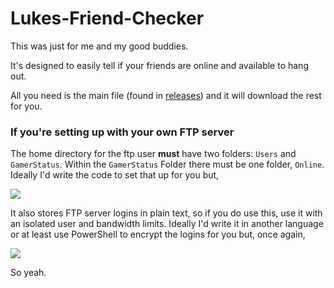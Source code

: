 # Lukes-Friend-Checker

This was just for me and my good buddies.

It's designed to easily tell if your friends are online and available to hang out.

All you need is the main file (found in [releases](https://github.com/ITCMD/Lukes-Friend-Checker/releases)) and it will download the rest for you.

### If you're setting up with your own FTP server

The home directory for the ftp user **must** have two folders: `Users` and `GamerStatus`. Within the `GamerStatus` Folder there must be one folder, `Online`. Ideally I'd write the code to set that up for you but,

![](https://media4.giphy.com/media/yBnI9iojWdID6/giphy.gif?cid=ecf05e47ycving19l1rv0bkrl1e72alsw7sxt8id8hiilij7&rid=giphy.gif&ct=g)

It also stores FTP server logins in plain text, so if you do use this, use it with an isolated user and bandwidth limits. Ideally I'd write it in another language or at least use PowerShell to encrypt the logins for you but, once again,

![](https://media4.giphy.com/media/yBnI9iojWdID6/giphy.gif?cid=ecf05e47ycving19l1rv0bkrl1e72alsw7sxt8id8hiilij7&rid=giphy.gif&ct=g)

So yeah.
